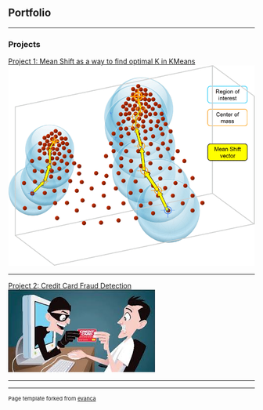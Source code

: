 ## Portfolio

---

### Projects

[Project 1: Mean Shift as a way to find optimal K in KMeans](https://www.kaggle.com/carfonrod/notebook7d061440cc)
<img src="images/mean_shift.jpg?raw=true"/>

---
[Project 2: Credit Card Fraud Detection](https://www.kaggle.com/carfonrod/credfraud)
<img src="images/creditfraud.jpeg?raw=true"/>

---






---
<p style="font-size:11px">Page template forked from <a href="https://github.com/evanca/quick-portfolio">evanca</a></p>
<!-- Remove above link if you don't want to attibute -->
